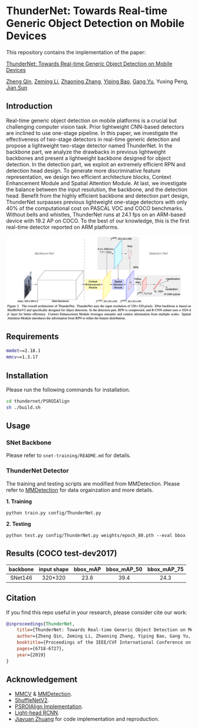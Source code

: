 # ThunderNet: Towards Real-time Generic Object Detection on Mobile Devices

This repository contains the implementation of the paper:

[ThunderNet: Towards Real-time Generic Object Detection on Mobile Devices]()

[Zheng Qin](https://scholar.google.com/citations?user=DnHBAN0AAAAJ), [Zeming Li](https://scholar.google.com/citations?user=XdTqWS0AAAAJ), [Zhaoning Zhang](https://scholar.google.com/citations?user=E_J1q2AAAAAJ), [Yiping Bao](https://scholar.google.com/citations?user=EB9_W4kAAAAJ), [Gang Yu](https://scholar.google.com/citations?user=BJdigYsAAAAJ), Yuxing Peng, [Jian Sun](https://scholar.google.com/citations?user=ALVSZAYAAAAJ)

## Introduction

Real-time generic object detection on mobile platforms is a crucial but challenging computer vision task. Prior lightweight CNN-based detectors are inclined to use one-stage pipeline. In this paper, we investigate the effectiveness of two-stage detectors in real-time generic detection and propose a lightweight two-stage detector named ThunderNet. In the backbone part, we analyze the drawbacks in previous lightweight backbones and present a lightweight backbone designed for object detection. In the detection part, we exploit an extremely efficient RPN and detection head design. To generate more discriminative feature representation, we design two efficient architecture blocks, Context Enhancement Module and Spatial Attention Module. At last, we investigate the balance between the input resolution, the backbone, and the detection head. Benefit from the highly efficient backbone and detection part design, ThunderNet surpasses previous lightweight one-stage detectors with only 40% of the computational cost on PASCAL VOC and COCO benchmarks. Without bells and whistles, ThunderNet runs at 24.1 fps on an ARM-based device with 19.2 AP on COCO. To the best of our knowledge, this is the first real-time detector reported on ARM platforms.

![](assets/teaser.png)

## Requirements

```bash
mmdet==2.18.1
mmcv==1.3.17
```

## Installation

Please run the following commands for installation.

```bash
cd thundernet/PSROIAlign
sh ./build.sh
```

## Usage

### SNet Backbone

Please refer to `snet-training/README.md` for details.

### ThunderNet Detector

The training and testing scripts are modified from MMDetection. Please refer to [MMDetection](https://github.com/open-mmlab/mmdetection) for data orgainzation and more details.

**1. Training**

```shell
python train.py config/ThunderNet.py
```

**2. Testing**

```shell
python test.py config/ThunderNet.py weights/epoch_80.pth --eval bbox
```

## Results (COCO test-dev2017)

| backbone | input shape | bbox_mAP | bbox_mAP_50 | bbox_mAP_75 |
| :---: | :---: | :---: | :---: | :---: |
| SNet146 | 320*320 | 23.6 | 39.4 | 24.3 |


## Citation

If you find this repo useful in your research, please consider cite our work:

```bibtex
@inproceedings{ThunderNet,
    title={ThunderNet: Towards Real-time Generic Object Detection on Mobile Devices},
    author={Zheng Qin, Zeming Li, Zhaoning Zhang, Yiping Bao, Gang Yu, Yuxing Peng, Jian Sun},
    booktitle={Proceedings of the IEEE/CVF International Conference on Computer Vision},
    pages={6718-6727},
    year={2019}
}
```

## Acknowledgement

- [MMCV](https://github.com/open-mmlab/mmcv) & [MMDetection](https://github.com/open-mmlab/mmdetection).
- [ShuffleNetV2](https://github.com/megvii-model/ShuffleNet-Series/tree/master/ShuffleNetV2).
- [PSROIAlign Implementation](https://github.com/McDo/PSROIAlign-Multi-Batch-PyTorch).
- [Light-head RCNN](https://github.com/zengarden/light_head_rcnn).
- [Jiayuan Zhuang](https://github.com/alpc128) for code implementation and reproduction.

